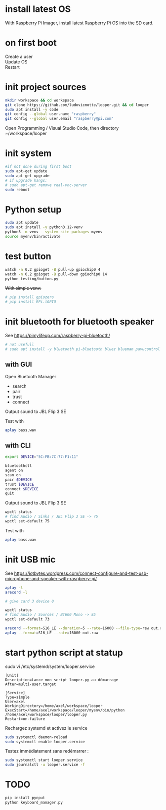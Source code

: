 # install latest OS
With Raspberry Pi Imager, install latest Raspberry Pi OS into the SD card.

# on first boot
Create a user  
Update OS  
Restart

# init project sources
```bash
mkdir workspace && cd workspace
git clone https://github.com/ludovicmotte/looper.git && cd looper
sudo apt install -y code
git config --global user.name "raspberry"
git config --global user.email "raspberry@pi.com"
```

Open Programming / Visual Studio Code, then directory ~/workspace/looper

# init system
```bash
#if not done during first boot
sudo apt-get update
sudo apt-get upgrade
# if upgrade hangs:
# sudo apt-get remove real-vnc-server
sudo reboot
```

# Python setup

```bash
sudo apt update
sudo apt install -y python3.12-venv
python3 -m venv --system-site-packages myenv
source myenv/bin/activate
```

# test button
```bash
watch -n 0.2 gpioget -B pull-up gpiochip0 4
watch -n 0.2 gpioget -B pull-down gpiochip0 14
python testing/button.py
```

~~With simple venv:~~
```bash
# pip install gpiozero
# pip install RPi.lGPIO
```

# init bluetooth for bluetooth speaker

See https://pimylifeup.com/raspberry-pi-bluetooth/

```bash
# not usefull
# sudo apt install -y bluetooth pi-bluetooth bluez blueman pavucontrol
```

## with GUI

Open  Bluetooth Manager
 - search
 - pair
 - trust
 - connect

Output sound to JBL Flip 3 SE

Test with
```bash
aplay bass.wav
```


## with CLI
```bash
export DEVICE="5C:FB:7C:77:F1:11"

bluetoothctl
agent on
scan on
pair $DEVICE
trust $DEVICE
connect $DEVICE
quit
```

Output sound to JBL Flip 3 SE
```bash
wpctl status
# find Audio / Sinks / JBL Flip 3 SE -> 75
wpctl set-default 75
```


Test with
```bash
aplay bass.wav
```


# init USB mic
See https://iotbytes.wordpress.com/connect-configure-and-test-usb-microphone-and-speaker-with-raspberry-pi/

```bash
aplay -l
arecord -l

# give card 3 device 0

wpctl status
# find Audio / Sources / BT600 Mono -> 85
wpctl set-default 73

arecord --format=S16_LE --duration=5 --rate=16000 --file-type=raw out.raw
aplay --format=S16_LE --rate=16000 out.raw
```

# start python script at statup

sudo vi /etc/systemd/system/looper.service
```
[Unit]
Description=Lance mon script looper.py au démarrage
After=multi-user.target

[Service]
Type=simple
User=axel
WorkingDirectory=/home/axel/workspace/looper
ExecStart=/home/axel/workspace/looper/myenv/bin/python /home/axel/workspace/looper/looper.py
Restart=on-failure
```


Rechargez systemd et activez le service
```bash
sudo systemctl daemon-reload
sudo systemctl enable looper.service
```

Testez immédiatement sans redémarrer :
```bash
sudo systemctl start looper.service
sudo journalctl -u looper.service -f
```


# TODO

```bash
pip install pynput
python keyboard_manager.py
```